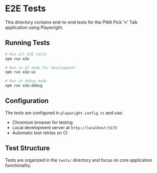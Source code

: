 # E2E Tests

This directory contains end-to-end tests for the PWA Pick 'n' Talk application using Playwright.

## Running Tests

```bash
# Run all E2E tests
npm run e2e

# Run in UI mode for development
npm run e2e:ui

# Run in debug mode
npm run e2e:debug
```

## Configuration

The tests are configured in `playwright.config.ts` and use:
- Chromium browser for testing
- Local development server at `http://localhost:5173`
- Automatic test retries on CI

## Test Structure

Tests are organized in the `tests/` directory and focus on core application functionality.